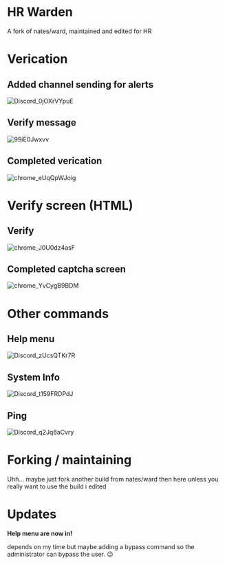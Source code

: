 # HR Warden
A fork of nates/ward, maintained and edited for HR

# Verication

## Added channel sending for alerts
![Discord_0jOXrVYpuE](https://user-images.githubusercontent.com/39256422/141204702-9d181814-a0a7-4c06-9491-b07aa143ad88.png)

## Verify message
![99iE0Jwxvv](https://user-images.githubusercontent.com/39256422/141204945-3453bbe7-de00-4492-a469-db7a5f1fd41b.png)

## Completed verication
![chrome_eUqQpWJoig](https://user-images.githubusercontent.com/39256422/141204987-8497d51b-0e2e-4043-8672-36b9c63a1623.png)

# Verify screen (HTML)

## Verify
![chrome_J0U0dz4asF](https://user-images.githubusercontent.com/39256422/141213865-b94dea1a-49b0-4c07-9012-320494a0ed92.png)

## Completed captcha screen
![chrome_YvCygB9BDM](https://user-images.githubusercontent.com/39256422/141213894-e95637c0-7d65-4dcb-b4ac-f61843ac66da.png)

# Other commands

## Help menu
![Discord_zUcsQTKr7R](https://user-images.githubusercontent.com/39256422/143380869-75b0e571-ef68-41cf-9d8f-4a67aa6fe2ee.png)

## System Info
![Discord_t159FRDPdJ](https://user-images.githubusercontent.com/39256422/143380914-742e80f5-dc9b-4bd7-9e9c-1f1a32aa73a6.png)

## Ping
![Discord_q2Jq6aCvry](https://user-images.githubusercontent.com/39256422/143380946-64b4aca3-1edc-472d-b848-9c3f22abace4.png)



# Forking  / maintaining

Uhh... maybe just fork another build from nates/ward then here unless you really want to use the build i edited

# Updates

**Help menu are now in!**

depends on my time but maybe adding a bypass command so the administrator can bypass the user. :wink:
